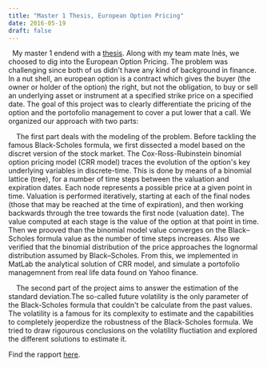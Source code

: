 ```yaml
---
title: "Master 1 Thesis, European Option Pricing"
date: 2016-05-19
draft: false
---
```

&nbsp; My master 1 endend with a [thesis](/files/ter.pdf). Along with my team mate Inés, we choosed to dig into the European Option Pricing. The problem was challenging since both of us didn't have any kind of background in finance.    
 In a nut shell, an european option is a contract which gives the buyer (the owner or holder of the option) the right, but not the obligation, to buy or sell an underlying asset or instrument at a specified strike price on a specified date. The goal of this project was to clearly differentiate the pricing of the option and the portofolio management to cover a put lower that a call. We organized our approach with two parts:

&nbsp; &nbsp; The first part deals with the modeling of the problem. Before tackling the famous Black-Scholes formula, we first dissected a model based on the discret version of the stock market. The Cox-Ross-Rubinstein binomial option pricing model (CRR model) traces the evolution of the option's key underlying variables in discrete-time. This is done by means of a binomial lattice (tree), for a number of time steps between the valuation and expiration dates. Each node represents a possible price at a given point in time. Valuation is performed iteratively, starting at each of the final nodes (those that may be reached at the time of expiration), and then working backwards through the tree towards the first node (valuation date). The value computed at each stage is the value of the option at that point in time. 
Then we prooved than the binomial model value converges on the Black–Scholes formula value as the number of time steps increases. Also we verified that the binomial distribution of the price approaches the lognormal distribution assumed by Black–Scholes.
From this, we implemented in MatLab the analytical solution of CRR model, and simulate a portofolio managemnent from real life data found on Yahoo finance.  

&nbsp; &nbsp; The second part of the project aims to answer the estimation of the standard deviation.The so-called future volatility is the only parameter of the Black-Scholes formula that couldn't be calculate from the past values. The volatility is a famous for its complexity to estimate and the capabilities to completely jeoperdize the robustness of the Black-Scholes formula. We tried to draw rigourous conclusions on the volatility fluctiation and explored the different solutions to estimate it.


Find the rapport [here](/files/ter.pdf).
